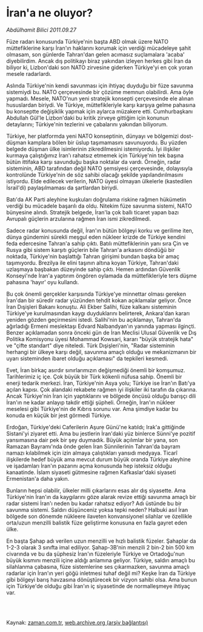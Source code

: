 # İran'a ne oluyor?

*Abdülhamit Bilici 2011.09.27*

<td class="columnist-detail">
<p>Füze radarı konusunda Türkiye'nin başta ABD olmak üzere NATO müttefiklerine karşı İran'ın haklarını korumak için verdiği mücadeleye şahit olmasam, son günlerde Tahran'dan gelen acımasız suçlamalara 'acaba' diyebilirdim. Ancak dış politikayı biraz yakından izleyen herkes gibi İran da biliyor ki, Lizbon'daki son NATO zirvesine giderken Türkiye'yi en çok yoran mesele radarlardı.</p>
<p>
<div id="haberMetinDiv">
<p>Aslında Türkiye'nin kendi savunması için ihtiyaç duyduğu bir füze savunma sistemiydi bu. NATO çerçevesinde bir çözüme memnun olabilirdi. Ama öyle yapmadı. Mesele, NATO'nun yeni stratejik konsepti çerçevesinde ele alınan hususlardan biriydi. Ve Türkiye, müttefikleriyle karşı karşıya gelme pahasına bu konseptte değişiklik yapmak için aylarca müzakere etti. Cumhurbaşkanı Abdullah Gül'le Lizbon'daki bu kritik zirveye gittiğim için konunun detaylarını; Türkiye'nin tezlerini ve çabalarını yakından biliyorum.
<p>Türkiye, her platformda yeni NATO konseptinin, dünyayı ve bölgemizi dost-düşman kamplara bölen bir üslup taşımamasını savunuyordu. Bu yüzden belgede düşman ülke isimlerinin zikredilmesini istemiyordu. İyi ilişkiler kurmaya çalıştığımız İran'ı rahatsız etmemek için Türkiye'nin tek başına bütün ittifaka karşı savunduğu başka noktalar da vardı. Örneğin, radar sisteminin, ABD tarafından değil NATO şemsiyesi çerçevesinde, dolayısıyla kontrolünde Türkiye'nin de söz sahibi olacağı şekilde yapılandırılmasını istiyordu. Elde edilecek verilerin, NATO üyesi olmayan ülkelerle (kastedilen İsrail'di) paylaşılmaması da şartlardan biriydi.
<p>Batı'da AK Parti aleyhine kuşkuları doğrulama riskine rağmen hükümetin verdiği bu mücadele başarılı da oldu. Nitekim füze savunma sistemi, NATO bünyesine alındı. Stratejik belgede, İran'la çok ballı ticaret yapan bazı Avrupalı güçlerin arzularına rağmen İran ismi zikredilmedi.
<p>Sadece radar konusunda değil, İran'ın bütün bölgeyi korku ve gerilime iten, dünya gündemini sürekli meşgul eden nükleer krizde de Türkiye kendini feda edercesine Tahran'a sahip çıktı. Batılı müttefiklerinin yanı sıra Çin ve Rusya gibi sistem karşıtı güçlerin bile Tahran'a arkasını döndüğü bir noktada, Türkiye'nin başlattığı Tahran girişimi bundan başka bir amaç taşımıyordu. Brezilya ile elini taşının altına koyan Türkiye, Tahran'daki uzlaşmaya başbakan düzeyinde sahip çıktı. Hemen ardından Güvenlik Konseyi'nde İran'a yaptırım öngören oylamada da müttefikleriyle ters düşme pahasına 'hayır' oyu kullandı.
<p>Bu çok önemli gerçekler karşısında Türkiye'ye minnettar olması gereken İran'dan bir süredir radar yüzünden tehdit kokan açıklamalar geliyor. Önce İran Dışişleri Bakanı konuştu. Ali Ekber Salihi, füze kalkanı sisteminin Türkiye'ye kurulmasından kaygı duyduklarını belirterek, Ankara'dan kararı yeniden gözden geçirmesini istedi. Salihi'nin bu açıklamayı, Tahran'da ağırladığı Ermeni meslektaşı Edvard Nalbandyan'ın yanında yapması ilginçti. Benzer açıklamadan sonra önceki gün de İran Meclisi Ulusal Güvenlik ve Dış Politika Komisyonu üyesi Mohammad Kowsari, kararı "büyük stratejik hata" ve "çifte standart" diye niteledi. Türk Dışişleri'nin, "Radar sisteminin herhangi bir ülkeye karşı değil, savunma amaçlı olduğu ve mekanizmanın bir uyarı sisteminden ibaret olduğu açıklaması" da tepkileri kesmedi.
<p>Evet, İran birkaç asırdır sınırlarımızın değişmediği önemli bir komşumuz. Tarihlerimiz iç içe. Çok büyük bir Türk kökenli nüfusa sahip. Önemli bir enerji tedarik merkezi. İran, Türkiye'nin Asya yolu; Türkiye ise İran'ın Batı'ya açılan kapısı. Çok alandaki rekabete rağmen iyi ilişkiler iki tarafın da çıkarına. Ancak Türkiye'nin İran için yaptıklarını ve bölgede öncüsü olduğu barışçı dili İran'ın ne kadar anlayıp takdir ettiği şüpheli. Örneğin, İran'ın nükleer meselesi gibi Türkiye'nin de Kıbrıs sorunu var. Ama şimdiye kadar bu konuda en küçük bir jest görmedi Türkiye.
<p>Erdoğan, Türkiye'deki Caferilerin Aşure Günü'ne katıldı; Irak'a gittiğinde Sistani'yi ziyaret etti. Ama bu jestlerin İran'daki yüz binlerce Sünni'ye pozitif yansımasına dair pek bir şey duymadık. Büyük açılımlar bir yana, son Ramazan Bayramı'nda önde gelen İran Sünnilerinin Tahran'da bayram namazı kılabilmek için izin almaya çalıştıkları yansıdı medyaya. Ticarî ilişkilerde hedef büyük ama mevcut durum büyük oranda Türkiye aleyhine ve işadamları İran'ın pazarını açma konusunda hep isteksiz olduğu kanaatinde. İslam siyaseti gütmesine rağmen Kafkaslar'daki siyaseti Ermenistan'a daha yakın.
<p>Bunların hepsi olabilir, ülkeler milli çıkarlarını esas alır dış siyasette. Ama Türkiye'nin İran'ın da kaygılarını göze alarak revize ettiği savunma amaçlı bir radar sistemi İran'ı neden bu kadar rahatsız ediyor? Adı üstünde bu bir savunma sistemi. Saldırı düşünceniz yoksa tepki neden? Halbuki asıl İran bölgede son dönemde nükleere ilaveten konvansiyonel silahlar ve özellikle orta/uzun menzilli balistik füze geliştirme konusuna en fazla gayret eden ülke.
<p>En başta Şahap adı verilen uzun menzilli ve hızlı balistik füzeler. Şahaplar da 1-2-3 olarak 3 sınıfta imal ediliyor. Şahap-3B'nin menzili 2 bin-2 bin 500 km civarında ve bu da şüphesiz İran'ın füzeleriyle Türkiye ve Ortadoğu'nun büyük kısmını menzili içine aldığı anlamına geliyor. Türkiye, saldırı amaçlı bu silahlanma çabasına, füze sistemlerine ses çıkarmazken, savunma amaçlı radarlar için İran'ın yeri göğü inletmesi tuhaf değil mi? Keşke İran da Türkiye gibi bölgeyi barış havzasına dönüştürecek bir vizyon sahibi olsa. Ama bunun için Türkiye'de olduğu gibi İran'ın iç siyasetinde de normalleşmeye ihtiyaç var. </p></p></p></p></p></p></p></p></p></div>
</p>


<p><br>
		 </br></p></td>

Kaynak: [zaman.com.tr](http://zaman.com.tr/yazar.do?yazino=1184096), [web.archive.org (arşiv bağlantısı)](http://web.archive.org/web/20111231053204/http://www.zaman.com.tr:80/yazar.do?yazino=1184096)
